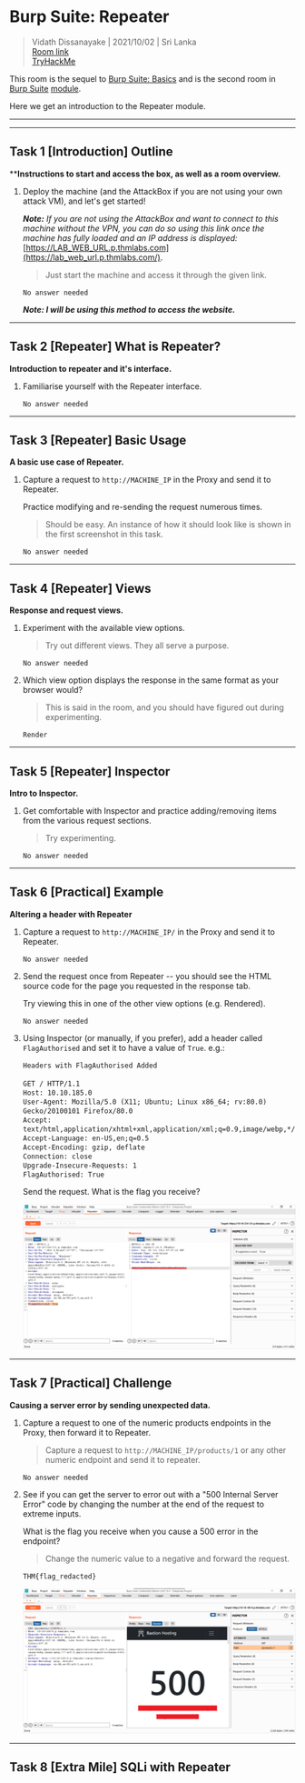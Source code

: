 # Burp Suite: Repeater
  
> Vidath Dissanayake | 2021/10/02 | Sri Lanka  
> [Room link](https://tryhackme.com/room/burpsuiterepeater)  
> [TryHackMe](https://tryhackme.com)
  
This room is the sequel to [Burp Suite: Basics](../burpsuitebasics/burpsuitebasics.md) and is the second room in [Burp Suite](../Burp%20Suite.md) [module](../../modules.md).
  
Here we get an introduction to the Repeater module.
  
---
---
  
## Task 1 [Introduction] Outline
  
****Instructions to start and access the box, as well as a room overview.**

1. Deploy the machine (and the AttackBox if you are not using your own attack VM), and let's get started!

    _**Note:** If you are not using the AttackBox and want to connect to this machine without the VPN, you can do so using this link once the machine has fully loaded and an IP address is displayed:_ [https://LAB_WEB_URL.p.thmlabs.com](https://lab_web_url.p.thmlabs.com/).
    
    > Just start the machine and access it through the given link.
    
    ```
    No answer needed
    ```

    ***Note: I will be using this method to access the website.***
    
---

## Task 2 [Repeater] What is Repeater?

**Introduction to repeater and it's interface.**

1. Familiarise yourself with the Repeater interface.

    ```
    No answer needed
    ```

---

## Task 3 [Repeater] Basic Usage

**A basic use case of Repeater.**

1. Capture a request to `http://MACHINE_IP` in the Proxy and send it to Repeater.

    Practice modifying and re-sending the request numerous times.
    
    > Should be easy. An instance of how it should look like is shown in the first screenshot in this task.

    ```
    No answer needed
    ```

---

## Task 4 [Repeater] Views

**Response and request views.**

1. Experiment with the available view options.

    > Try out different views. They all serve a purpose.

    ```
    No answer needed
    ```
    
2. Which view option displays the response in the same format as your browser would?

    > This is said in the room, and you should have figured out during experimenting.

    ```
    Render
    ```

---

## Task 5 [Repeater] Inspector

**Intro to Inspector.**

1. Get comfortable with Inspector and practice adding/removing items from the various request sections.

    > Try experimenting.

    ```
    No answer needed
    ```

---

## Task 6 [Practical] Example

**Altering a header with Repeater**

1. Capture a request to `http://MACHINE_IP/` in the Proxy and send it to Repeater.

    ```
    No answer needed
    ```

2. Send the request once from Repeater -- you should see the HTML source code for the page you requested in the response tab.

    Try viewing this in one of the other view options (e.g. Rendered).

    ```
    No answer needed
    ```

3. Using Inspector (or manually, if you prefer), add a header called `FlagAuthorised` and set it to have a value of `True`. e.g.:

    ```
    Headers with FlagAuthorised Added

    GET / HTTP/1.1
    Host: 10.10.185.0
    User-Agent: Mozilla/5.0 (X11; Ubuntu; Linux x86_64; rv:80.0) Gecko/20100101 Firefox/80.0
    Accept: text/html,application/xhtml+xml,application/xml;q=0.9,image/webp,*/*;q=0.8
    Accept-Language: en-US,en;q=0.5
    Accept-Encoding: gzip, deflate
    Connection: close
    Upgrade-Insecure-Requests: 1
    FlagAuthorised: True
    ```

    Send the request. What is the flag you receive?

    ![Modified request and response with flag](assets/t6q3.png)

---

## Task 7 [Practical] Challenge

**Causing a server error by sending unexpected data.**

1. Capture a request to one of the numeric products endpoints in the Proxy, then forward it to Repeater.

    > Capture a request to `http://MACHINE_IP/products/1` or any other numeric endpoint and send it to repeater.

    ```
    No answer needed
    ```

2. See if you can get the server to error out with a "500 Internal Server Error" code by changing the number at the end of the request to extreme inputs.

    What is the flag you receive when you cause a 500 error in the endpoint?
    
    > Change the numeric value to a negative and forward the request.

    ```
    THM{flag_redacted}
    ```
    
    [//]: # (THM{N2MzMzFhMTA1MmZiYjA2YWQ4M2ZmMzhl})

    ![Successful 500 status code](assets/t7q2.png)

---

## Task 8 [Extra Mile] SQLi with Repeater

